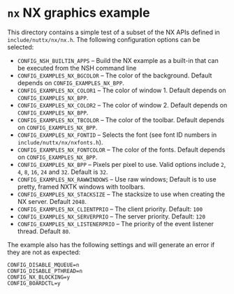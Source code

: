 # `nx` NX graphics example

This directory contains a simple test of a subset of the NX APIs defined
in `include/nuttx/nx/nx.h`. The following configuration options can be
selected:

  - `CONFIG_NSH_BUILTIN_APPS` – Build the NX example as a built-in that
    can be executed from the NSH command line
  - `CONFIG_EXAMPLES_NX_BGCOLOR` – The color of the background. Default
    depends on `CONFIG_EXAMPLES_NX_BPP`.
  - `CONFIG_EXAMPLES_NX_COLOR1` – The color of window 1. Default depends
    on `CONFIG_EXAMPLES_NX_BPP`.
  - `CONFIG_EXAMPLES_NX_COLOR2` – The color of window 2. Default depends
    on `CONFIG_EXAMPLES_NX_BPP`.
  - `CONFIG_EXAMPLES_NX_TBCOLOR` – The color of the toolbar. Default
    depends on `CONFIG_EXAMPLES_NX_BPP`.
  - `CONFIG_EXAMPLES_NX_FONTID` – Selects the font (see font ID numbers
    in `include/nuttx/nx/nxfonts.h`).
  - `CONFIG_EXAMPLES_NX_FONTCOLOR` – The color of the fonts. Default
    depends on `CONFIG_EXAMPLES_NX_BPP`.
  - `CONFIG_EXAMPLES_NX_BPP` – Pixels per pixel to use. Valid options
    include `2`, `4`, `8`, `16`, `24` and `32`. Default is `32`.
  - `CONFIG_EXAMPLES_NX_RAWWINDOWS` – Use raw windows; Default is to use
    pretty, framed NXTK windows with toolbars.
  - `CONFIG_EXAMPLES_NX_STACKSIZE` – The stacksize to use when creating
    the NX server. Default `2048`.
  - `CONFIG_EXAMPLES_NX_CLIENTPRIO` – The client priority. Default:
    `100`
  - `CONFIG_EXAMPLES_NX_SERVERPRIO` – The server priority. Default:
    `120`
  - `CONFIG_EXAMPLES_NX_LISTENERPRIO` – The priority of the event
    listener thread. Default `80`.

The example also has the following settings and will generate an error
if they are not as expected:

    CONFIG_DISABLE_MQUEUE=n
    CONFIG_DISABLE_PTHREAD=n
    CONFIG_NX_BLOCKING=y
    CONFIG_BOARDCTL=y
